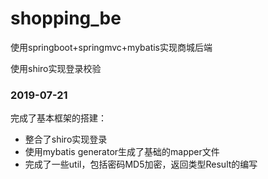 # shopping_be
使用springboot+springmvc+mybatis实现商城后端

使用shiro实现登录校验

### 2019-07-21

完成了基本框架的搭建：
- 整合了shiro实现登录
- 使用mybatis generator生成了基础的mapper文件
- 完成了一些util，包括密码MD5加密，返回类型Result的编写
